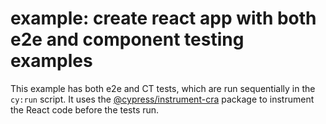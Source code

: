 # example: create react app with both e2e and component testing examples

This example has both e2e and CT tests, which are run sequentially in the `cy:run` script.
It uses the [@cypress/instrument-cra](https://github.com/cypress-io/instrument-cra) package to instrument the
React code before the tests run.
